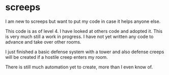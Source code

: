 # screeps
I am new to screeps but want to put my code in case it helps anyone else.

This code is as of level 4.  I have looked at others code and adopted it.  This is very much still a work in progress.  I have not yet written any code to advance and take over other rooms.

I just finished a basic defense system with a tower and also defense creeps will be created if a hostile creep enters my room.

There is still much automation yet to create, more than I even know of.
